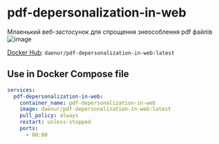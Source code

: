 # pdf-depersonalization-in-web
Млаенький веб-застосунок для спрощення знеособлення pdf файлів
![image](https://github.com/user-attachments/assets/ce6b7f2c-2d9a-4089-934a-c5dac8f48d6c)


[Docker Hub](https://hub.docker.com/r/daenur/pdf-depersonalization-in-web): `daenur/pdf-depersonalization-in-web:latest`

## Use in Docker Compose file

```yml
services:
  pdf-depersonalization-in-web:
    container_name: pdf-depersonalization-in-web
    image: daenur/pdf-depersonalization-in-web:latest
    pull_policy: always
    restart: unless-stopped
    ports:
      - 80:80
```
